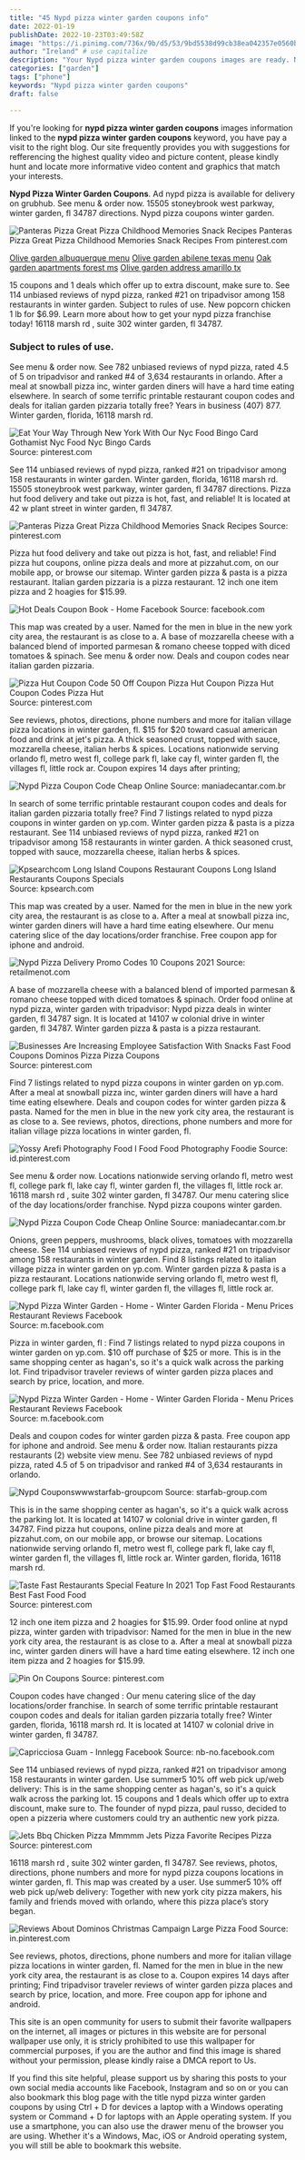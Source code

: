 ```yaml
---
title: "45 Nypd pizza winter garden coupons info"
date: 2022-01-19
publishDate: 2022-10-23T03:49:58Z
image: "https://i.pinimg.com/736x/9b/d5/53/9bd5538d99cb38ea042357e0560b5a1c.jpg"
author: "Ireland" # use capitalize
description: "Your Nypd pizza winter garden coupons images are ready. Nypd pizza winter garden coupons are a topic that is being searched for and liked by netizens now. You can Find and Download the Nypd pizza winter garden coupons files here. Find and Download all free photos and vectors."
categories: ["garden"]
tags: ["phone"]
keywords: "Nypd pizza winter garden coupons"
draft: false

---
```


If you're looking for **nypd pizza winter garden coupons** images information linked to the **nypd pizza winter garden coupons** keyword, you have pay a visit to the right  blog.  Our site frequently  provides you with  suggestions  for refferencing  the highest  quality video and picture  content, please kindly hunt and locate more informative video content and graphics  that match your interests.

**Nypd Pizza Winter Garden Coupons**. Ad nypd pizza is available for delivery on grubhub. See menu &amp; order now. 15505 stoneybrook west parkway, winter garden, fl 34787 directions. Nypd pizza coupons winter garden.

![Panteras Pizza Great Pizza Childhood Memories Snack Recipes](https://i.pinimg.com/originals/82/dd/38/82dd38e25755d5adaa0177c5bcce62df.jpg "Panteras Pizza Great Pizza Childhood Memories Snack Recipes")
Panteras Pizza Great Pizza Childhood Memories Snack Recipes From pinterest.com

[Olive garden albuquerque menu](/olive-garden-albuquerque-menu/)
[Olive garden abilene texas menu](/olive-garden-abilene-texas-menu/)
[Oak garden apartments forest ms](/oak-garden-apartments-forest-ms/)
[Olive garden address amarillo tx](/olive-garden-address-amarillo-tx/)

15 coupons and 1 deals which offer up to extra discount, make sure to. See 114 unbiased reviews of nypd pizza, ranked #21 on tripadvisor among 158 restaurants in winter garden. Subject to rules of use. New popcorn chicken 1 lb for $6.99. Learn more about how to get your nypd pizza franchise today! 16118 marsh rd , suite 302 winter garden, fl 34787.

### Subject to rules of use.

See menu &amp; order now. See 782 unbiased reviews of nypd pizza, rated 4.5 of 5 on tripadvisor and ranked #4 of 3,634 restaurants in orlando. After a meal at snowball pizza inc, winter garden diners will have a hard time eating elsewhere. In search of some terrific printable restaurant coupon codes and deals for italian garden pizzaria totally free? Years in business (407) 877. Winter garden, florida, 16118 marsh rd.


![Eat Your Way Through New York With Our Nyc Food Bingo Card Gothamist Nyc Food Nyc Bingo Cards](https://i.pinimg.com/474x/d4/b8/e9/d4b8e9ff6a68e1e1cda35f6179c88699.jpg "Eat Your Way Through New York With Our Nyc Food Bingo Card Gothamist Nyc Food Nyc Bingo Cards")
Source: pinterest.com

See 114 unbiased reviews of nypd pizza, ranked #21 on tripadvisor among 158 restaurants in winter garden. Winter garden, florida, 16118 marsh rd. 15505 stoneybrook west parkway, winter garden, fl 34787 directions. Pizza hut food delivery and take out pizza is hot, fast, and reliable! It is located at 42 w plant street in winter garden, fl 34787.

![Panteras Pizza Great Pizza Childhood Memories Snack Recipes](https://i.pinimg.com/originals/82/dd/38/82dd38e25755d5adaa0177c5bcce62df.jpg "Panteras Pizza Great Pizza Childhood Memories Snack Recipes")
Source: pinterest.com

Pizza hut food delivery and take out pizza is hot, fast, and reliable! Find pizza hut coupons, online pizza deals and more at pizzahut.com, on our mobile app, or browse our sitemap. Winter garden pizza &amp; pasta is a pizza restaurant. Italian garden pizzaria is a pizza restaurant. 12 inch one item pizza and 2 hoagies for $15.99.

![Hot Deals Coupon Book - Home Facebook](https://lookaside.fbsbx.com/lookaside/crawler/media/?media_id=4166545780033582 "Hot Deals Coupon Book - Home Facebook")
Source: facebook.com

This map was created by a user. Named for the men in blue in the new york city area, the restaurant is as close to a. A base of mozzarella cheese with a balanced blend of imported parmesan &amp; romano cheese topped with diced tomatoes &amp; spinach. See menu &amp; order now. Deals and coupon codes near italian garden pizzaria.

![Pizza Hut Coupon Code 50 Off Coupon Pizza Hut Coupon Pizza Hut Coupon Codes Pizza Hut](https://i.pinimg.com/originals/d9/25/5e/d9255e478b059467ab3f0043ed40ae69.jpg "Pizza Hut Coupon Code 50 Off Coupon Pizza Hut Coupon Pizza Hut Coupon Codes Pizza Hut")
Source: pinterest.com

See reviews, photos, directions, phone numbers and more for italian village pizza locations in winter garden, fl. $15 for $20 toward casual american food and drink at jet&#039;s pizza. A thick seasoned crust, topped with sauce, mozzarella cheese, italian herbs &amp; spices. Locations nationwide serving orlando fl, metro west fl, college park fl, lake cay fl, winter garden fl, the villages fl, little rock ar. Coupon expires 14 days after printing;

![Nypd Pizza Coupon Code Cheap Online](https://pbs.twimg.com/media/BTtgbPsCcAANsKX.jpg "Nypd Pizza Coupon Code Cheap Online")
Source: maniadecantar.com.br

In search of some terrific printable restaurant coupon codes and deals for italian garden pizzaria totally free? Find 7 listings related to nypd pizza coupons in winter garden on yp.com. Winter garden pizza &amp; pasta is a pizza restaurant. See 114 unbiased reviews of nypd pizza, ranked #21 on tripadvisor among 158 restaurants in winter garden. A thick seasoned crust, topped with sauce, mozzarella cheese, italian herbs &amp; spices.

![Kpsearchcom Long Island Coupons Restaurant Coupons Long Island Restaurants Coupons Specials](https://kpsearch.com/Email-14gt99.jpg "Kpsearchcom Long Island Coupons Restaurant Coupons Long Island Restaurants Coupons Specials")
Source: kpsearch.com

This map was created by a user. Named for the men in blue in the new york city area, the restaurant is as close to a. After a meal at snowball pizza inc, winter garden diners will have a hard time eating elsewhere. Our menu catering slice of the day locations/order franchise. Free coupon app for iphone and android.

![Nypd Pizza Delivery Promo Codes 10 Coupons 2021](https://mediaservice.retailmenot.com/ws/mediagroup/Q3MEY3BRWVCCBHH3MTIDP7TQXM?width=170&amp;height=170 "Nypd Pizza Delivery Promo Codes 10 Coupons 2021")
Source: retailmenot.com

A base of mozzarella cheese with a balanced blend of imported parmesan &amp; romano cheese topped with diced tomatoes &amp; spinach. Order food online at nypd pizza, winter garden with tripadvisor: Nypd pizza deals in winter garden, fl 34787 sign. It is located at 14107 w colonial drive in winter garden, fl 34787. Winter garden pizza &amp; pasta is a pizza restaurant.

![Businesses Are Increasing Employee Satisfaction With Snacks Fast Food Coupons Dominos Pizza Pizza Coupons](https://i.pinimg.com/originals/31/b5/33/31b533f188d7471e9defcd1bb6d22595.jpg "Businesses Are Increasing Employee Satisfaction With Snacks Fast Food Coupons Dominos Pizza Pizza Coupons")
Source: pinterest.com

Find 7 listings related to nypd pizza coupons in winter garden on yp.com. After a meal at snowball pizza inc, winter garden diners will have a hard time eating elsewhere. Deals and coupon codes for winter garden pizza &amp; pasta. Named for the men in blue in the new york city area, the restaurant is as close to a. See reviews, photos, directions, phone numbers and more for italian village pizza locations in winter garden, fl.

![Yossy Arefi Photography Food I Food Food Photography Foodie](https://i.pinimg.com/originals/9e/d5/d4/9ed5d48763983d4d1345d9e6f170040c.jpg "Yossy Arefi Photography Food I Food Food Photography Foodie")
Source: id.pinterest.com

See menu &amp; order now. Locations nationwide serving orlando fl, metro west fl, college park fl, lake cay fl, winter garden fl, the villages fl, little rock ar. 16118 marsh rd , suite 302 winter garden, fl 34787. Our menu catering slice of the day locations/order franchise. Nypd pizza coupons winter garden.

![Nypd Pizza Coupon Code Cheap Online](https://c1.staticflickr.com/1/978/41133900094_7bdf8b1879_b.jpg "Nypd Pizza Coupon Code Cheap Online")
Source: maniadecantar.com.br

Onions, green peppers, mushrooms, black olives, tomatoes with mozzarella cheese. See 114 unbiased reviews of nypd pizza, ranked #21 on tripadvisor among 158 restaurants in winter garden. Find 8 listings related to italian village pizza in winter garden on yp.com. Winter garden pizza &amp; pasta is a pizza restaurant. Locations nationwide serving orlando fl, metro west fl, college park fl, lake cay fl, winter garden fl, the villages fl, little rock ar.

![Nypd Pizza Winter Garden - Home - Winter Garden Florida - Menu Prices Restaurant Reviews Facebook](https://lookaside.fbsbx.com/lookaside/crawler/media/?media_id=3912153798816740 "Nypd Pizza Winter Garden - Home - Winter Garden Florida - Menu Prices Restaurant Reviews Facebook")
Source: m.facebook.com

Pizza in winter garden, fl : Find 7 listings related to nypd pizza coupons in winter garden on yp.com. $10 off purchase of $25 or more. This is in the same shopping center as hagan&#039;s, so it&#039;s a quick walk across the parking lot. Find tripadvisor traveler reviews of winter garden pizza places and search by price, location, and more.

![Nypd Pizza Winter Garden - Home - Winter Garden Florida - Menu Prices Restaurant Reviews Facebook](https://lookaside.fbsbx.com/lookaside/crawler/media/?media_id=3520919897940134 "Nypd Pizza Winter Garden - Home - Winter Garden Florida - Menu Prices Restaurant Reviews Facebook")
Source: m.facebook.com

Deals and coupon codes for winter garden pizza &amp; pasta. Free coupon app for iphone and android. See menu &amp; order now. Italian restaurants pizza restaurants (2) website view menu. See 782 unbiased reviews of nypd pizza, rated 4.5 of 5 on tripadvisor and ranked #4 of 3,634 restaurants in orlando.

![Nypd Couponswwwstarfab-groupcom](https://media-cdn.tripadvisor.com/media/photo-s/1a/80/87/2c/menu-for-some-great-nyc.jpg "Nypd Couponswwwstarfab-groupcom")
Source: starfab-group.com

This is in the same shopping center as hagan&#039;s, so it&#039;s a quick walk across the parking lot. It is located at 14107 w colonial drive in winter garden, fl 34787. Find pizza hut coupons, online pizza deals and more at pizzahut.com, on our mobile app, or browse our sitemap. Locations nationwide serving orlando fl, metro west fl, college park fl, lake cay fl, winter garden fl, the villages fl, little rock ar. Winter garden, florida, 16118 marsh rd.

![Taste Fast Restaurants Special Feature In 2021 Top Fast Food Restaurants Best Fast Food Food](https://i.pinimg.com/564x/b5/b5/5b/b5b55baa4e2a22c0971dd3b27db35fde.jpg "Taste Fast Restaurants Special Feature In 2021 Top Fast Food Restaurants Best Fast Food Food")
Source: pinterest.com

12 inch one item pizza and 2 hoagies for $15.99. Order food online at nypd pizza, winter garden with tripadvisor: Named for the men in blue in the new york city area, the restaurant is as close to a. After a meal at snowball pizza inc, winter garden diners will have a hard time eating elsewhere. 12 inch one item pizza and 2 hoagies for $15.99.

![Pin On Coupons](https://i.pinimg.com/736x/11/a6/97/11a697c063243518cbf10e39bf80d409--pizza-coupons-groupon.jpg "Pin On Coupons")
Source: pinterest.com

Coupon codes have changed : Our menu catering slice of the day locations/order franchise. In search of some terrific printable restaurant coupon codes and deals for italian garden pizzaria totally free? Winter garden, florida, 16118 marsh rd. It is located at 14107 w colonial drive in winter garden, fl 34787.

![Capricciosa Guam - Innlegg Facebook](https://lookaside.fbsbx.com/lookaside/crawler/media/?media_id=3045626108993367 "Capricciosa Guam - Innlegg Facebook")
Source: nb-no.facebook.com

See 114 unbiased reviews of nypd pizza, ranked #21 on tripadvisor among 158 restaurants in winter garden. Use summer5 10% off web pick up/web delivery: This is in the same shopping center as hagan&#039;s, so it&#039;s a quick walk across the parking lot. 15 coupons and 1 deals which offer up to extra discount, make sure to. The founder of nypd pizza, paul russo, decided to open a pizzeria where customers could try an authentic new york pizza.

![Jets Bbq Chicken Pizza Mmmmm Jets Pizza Favorite Recipes Pizza](https://i.pinimg.com/736x/e3/4b/92/e34b92dabc818dca2f1436ffeef3fe8b--pizza-coupons-jets.jpg "Jets Bbq Chicken Pizza Mmmmm Jets Pizza Favorite Recipes Pizza")
Source: pinterest.com

16118 marsh rd , suite 302 winter garden, fl 34787. See reviews, photos, directions, phone numbers and more for nypd pizza coupons locations in winter garden, fl. This map was created by a user. Use summer5 10% off web pick up/web delivery: Together with new york city pizza makers, his family and friends moved with orlando, where this pizza place’s story began.

![Reviews About Dominos Christmas Campaign Large Pizza Food](https://i.pinimg.com/736x/9b/d5/53/9bd5538d99cb38ea042357e0560b5a1c.jpg "Reviews About Dominos Christmas Campaign Large Pizza Food")
Source: in.pinterest.com

See reviews, photos, directions, phone numbers and more for italian village pizza locations in winter garden, fl. Named for the men in blue in the new york city area, the restaurant is as close to a. Coupon expires 14 days after printing; Find tripadvisor traveler reviews of winter garden pizza places and search by price, location, and more. Free coupon app for iphone and android.

This site is an open community for users to submit their favorite wallpapers on the internet, all images or pictures in this website are for personal wallpaper use only, it is stricly prohibited to use this wallpaper for commercial purposes, if you are the author and find this image is shared without your permission, please kindly raise a DMCA report to Us.

If you find this site helpful, please support us by sharing this posts to your own social media accounts like Facebook, Instagram and so on or you can also bookmark this blog page with the title nypd pizza winter garden coupons by using Ctrl + D for devices a laptop with a Windows operating system or Command + D for laptops with an Apple operating system. If you use a smartphone, you can also use the drawer menu of the browser you are using. Whether it's a Windows, Mac, iOS or Android operating system, you will still be able to bookmark this website.
